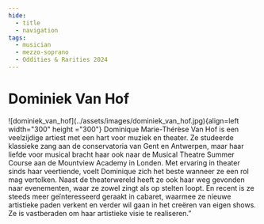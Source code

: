 ```yaml
---
hide:
  - title
  - navigation
tags: 
  - musician
  - mezzo-soprano
  - Oddities & Rarities 2024 
---
```


# Dominiek Van Hof

<div class="grid" markdown>
![dominiek_van_hof](../assets/images/dominiek_van_hof.jpg){align=left width="300" height ="300"}
Dominique Marie-Thérèse Van Hof is een veelzijdige artiest met een hart voor muziek en theater. Ze studeerde klassieke zang aan de conservatoria van Gent en Antwerpen, maar haar liefde voor musical bracht haar ook naar de Musical Theatre Summer Course aan de Mountview Academy in Londen. Met ervaring in theater sinds haar veertiende, voelt Dominique zich het beste wanneer ze een rol mag vertolken. Naast de theaterwereld heeft ze ook haar weg gevonden naar evenementen, waar ze zowel zingt als op stelten loopt. En recent is ze steeds meer geïnteresseerd geraakt in cabaret, waarmee ze nieuwe artistieke paden verkent en verder wil gaan in het creëren van eigen shows. Ze is vastberaden om haar artistieke visie te realiseren.”

</div> 



